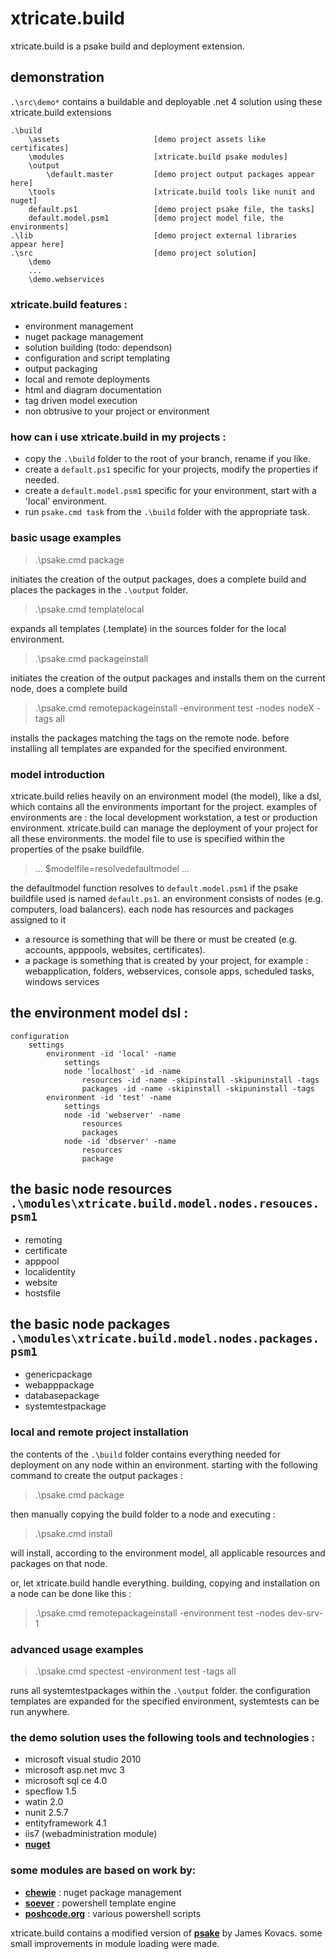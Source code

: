 xtricate.build
==============

xtricate.build is a psake build and deployment extension. 

## demonstration
`.\src\demo*` contains a buildable and deployable .net 4 solution using these xtricate.build extensions

    .\build
		\assets						[demo project assets like certificates]
		\modules					[xtricate.build psake modules]
		\output						
			\default.master			[demo project output packages appear here]
		\tools						[xtricate.build tools like nunit and nuget]
		default.ps1					[demo project psake file, the tasks]
		default.model.psm1			[demo project model file, the environments]
	.\lib							[demo project external libraries appear here]
    .\src							[demo project solution]
		\demo
		...
		\demo.webservices

### xtricate.build features : 
* environment management
* nuget package management
* solution building (todo: dependson)
* configuration and script templating
* output packaging
* local and remote deployments
* html and diagram documentation
* tag driven model execution
* non obtrusive to your project or environment

### how can i use xtricate.build in my projects :
* copy the `.\build` folder to the root of your branch, rename if you like. 
* create a `default.ps1` specific for your projects, modify the properties if needed.
* create a `default.model.psm1` specific for your environment, start with a 'local' environment.
* run `psake.cmd task` from the `.\build` folder with the appropriate task.

### basic usage examples

> .\psake.cmd package

initiates the creation of the output packages, does a complete build and places the packages in the `.\output` folder.

> .\psake.cmd templatelocal

expands all templates (.template) in the sources folder for the local environment.
   
> .\psake.cmd packageinstall 

initiates the creation of the output packages and installs them on the current node, does a complete build

> .\psake.cmd remotepackageinstall -environment test -nodes nodeX -tags all

installs the packages matching the tags on the remote node. before installing all templates are expanded for the specified environment.

### model introduction
xtricate.build relies heavily on an environment model (the model), like a dsl, which contains all the environments important for the project. 
examples of environments are : the local development workstation, a test or production environment. xtricate.build can manage the deployment of your project
for all these environments. the model file to use is specified within the properties of the psake buildfile.

> ...
> $modelfile=resolvedefaultmodel
> ...

the defaultmodel function resolves to `default.model.psm1` if the psake buildfile used is named `default.ps1`.
an environment consists of nodes (e.g. computers, load balancers). each node has resources and packages assigned to it
* a resource is something that will be there or must be created (e.g. accounts, apppools, websites, certificates).
* a package is something that is created by your project, for example : webapplication, folders, webservices, console apps, scheduled tasks, windows services

## the environment model dsl :
    configuration
        settings
            environment -id 'local' -name
                settings
                node 'localhost' -id -name
                    resources -id -name -skipinstall -skipuninstall -tags
                    packages -id -name -skipinstall -skipuninstall -tags
            environment -id 'test' -name
                settings
                node -id 'webserver' -name
                    resources
                    packages
                node -id 'dbserver' -name
                    resources
            		package
					
## the basic node resources `.\modules\xtricate.build.model.nodes.resouces.psm1`
* remoting
* certificate
* apppool
* localidentity
* website
* hostsfile 

## the basic node packages `.\modules\xtricate.build.model.nodes.packages.psm1`
* genericpackage
* webapppackage
* databasepackage
* systemtestpackage

### local and remote project installation

the contents of the `.\build` folder contains everything needed for deployment on any node within an environment. 
starting with the following command to create the output packages :

> .\psake.cmd package

then manually copying the build folder to a node and executing :

> .\psake.cmd install

will install, according to the environment model, all applicable resources and packages on that node. 

or, let xtricate.build handle everything. building, copying and installation on a node can be done like this :

> .\psake.cmd remotepackageinstall -environment test -nodes dev-srv-1

### advanced usage examples

> .\psake.cmd spectest -environment test -tags all

runs all systemtestpackages within the `.\output` folder. the configuration templates are expanded for the specified environment, systemtests can be run anywhere.

### the demo solution uses the following tools and technologies :
* microsoft visual studio 2010
* microsoft asp.net mvc 3
* microsoft sql ce 4.0
* specflow 1.5
* watin 2.0
* nunit 2.5.7
* entityframework 4.1
* iis7 (webadministration module)
* **[nuget](http://nuget.org/List/Packages/xtricate.build)**

### some modules are based on work by:
* **[chewie](https://github.com/Ang3lFir3/Chewie)** : nuget package management
* **[soever](http://weblogs.asp.net/soever/archive/2006/12/31/a-templating-engine-using-powershell-expressions.aspx)** : powershell template engine
* **[poshcode.org](http://poshcode.org)** : various powershell scripts

xtricate.build contains a modified version of **[psake](http://github.com/JamesKovacs/psake)** by James Kovacs. some small
improvements in module loading were made.